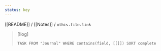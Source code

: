 ```yaml
---
status: key
---
```

[[README]] / [[Notes]] / `=this.file.link`

>[!log]
>```dataview
>TASK FROM "Journal" WHERE contains(field, [[]]) SORT complete
>```

